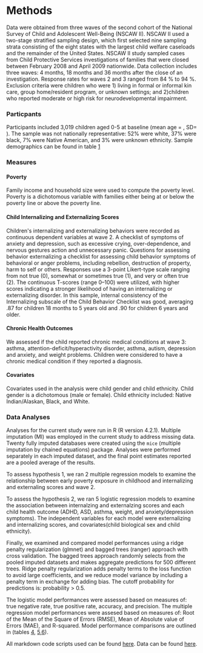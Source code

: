 # Methods 
Data were obtained from three waves of the second cohort of the National Survey of Child and Adolescent Well-Being (NSCAW II). NSCAW II used a two-stage stratified sampling design, which first selected nine sampling strata consisting of the eight states with the largest child welfare caseloads and the remainder of the United States. NSCAW II study sampled cases from Child Protective Services investigations of families that were closed between February 2008 and April 2009 nationwide. Data collection includes three waves: 4 months, 18 months and 36 months after the close of an investigation. Response rates for waves 2 and 3 ranged from 84 % to 94 %. Exclusion criteria were children who were 1) living in formal or informal kin care, group home/resident program, or unknown settings; and 2)children who reported moderate or high risk for neurodevelopmental impairment.

<h3 id="participants">Particpants</h3>
Participants included 3,019 children aged 0-5 at baseline (mean age = , SD= ). The sample was not nationally representative: 52% were white, 37% were black, 7% were Native American, and 3% were unknown ethnicity. Sample demographics can be found in table <a href="#tbl:threshold">1</a>
<h3 id="measures">Measures</h3>
  <h4>Poverty</h4>
  <p> Family income and household size were used to compute the poverty level. Poverty is a dichotomous variable with families either being at or below the poverty line or above the poverty line. </p>
   <h4 id="internalizing">Child Internalizing and Externalizing Scores</h4
     <p> Children's internalizing and externalizing behaviors were recorded as continuous dependent variables at wave 2. A checklist of symptoms of anxiety and depression, such as excessive crying, over-dependence, and nervous gestures action and unnecessary panic. Questions for assessing behavior externalizing a checklist for assessing child behavior symptoms of behavioral or anger problems, including rebellion, destruction of property, harm to self or others. Responses use a 3-point Likert-type scale ranging from not
true (0), somewhat or sometimes true (1), and very or often true (2). The continuous T-scores (range 0–100) were utilized, with higher scores indicating a stronger likelihood of having an internalizing or externalizing disorder. In this sample, internal consistency of the Internalizing subscale of the Child Behavior Checklist was good, averaging .87 for children 18 months to 5 years old and .90 for children 6 years and older.</p>
   <h4 id="outcomes">Chronic Health Outcomes</h4>
  <p>We assessed if the child reported chronic medical conditions at wave 3: asthma, attention-deficit/hyperactivity disorder, asthma, autism, depression and anxiety, and weight problems. Children were considered to have a chronic medical condition if they reported a diagnosis.</p>
 <h4 id="covariates">Covariates</h4>
  <p>Covariates used in the analysis were child gender and child ethnicity. Child gender is a dichotomous (male or
female). Child ethnicity included: Native Indian/Alaskan, Black, and White.</p>
<h3 id="analyses">Data Analyses</h3>
  <p>Analyses for the current study were run in R (R version 4.2.1). Multiple
imputation (MI) was employed in the current study to address missing data. Twenty fully imputed databases were created using  the <code>mice</code> (multiple imputation by chained equations) package. Analyses were performed separately in each imputed dataset, and the final point estimates reported are a pooled average of the results. </p>
  <p>To assess hypothesis 1, we ran 2 multiple regression models to examine the relationship between early poverty exposure in childhood and internalizing and externaling scores and wave 2.</p>
  <p> To assess the hypothesis 2, we ran 5 logistic regression models to examine the association between internalzing and externalzing scores and each child health outcome (ADHD, ASD, asthma, weight, and anxiety/depression symptoms). The independent variables for each model were externalizing and internalizing scores, and covariates(child biological sex and child ethnicity). </p>
<p>Finally, we examined and compared model performances using a ridge penalty regularization (glmnet) and bagged trees (ranger) approach with cross validation. The bagged trees approach randomly selects from the pooled imputed datasets and makes aggregate predictions for 500 different trees. Ridge penalty regularization adds penalty terms to the loss function to avoid large coefficients, and we reduce model variance by including a penalty term in exchange for adding bias. The cutoff probability for predictions is: probability > 0.5. </p>
<p>The logistic model performances were assessed based on measures of: true negative rate, true positive rate, accuracy, and precision. The multiple regression model performances were assesed based on measures of: Root of the Mean of the Square of Errors (RMSE), Mean of Absolute value of Errors (MAE), and R-squared. Model performance comparisons are outlined in (tables <a href="#tbl:Logistic">4</a>, <a href="#tbl:logisticridge">5</a>,<a href="#tbl:Bagged">6</a>).</p>
  <p> All markdown code scripts used can be found <a href="https://github.com/rebeccagordon/edld640/tree/main/scripts">here</a>. Data can be found <a href="https://github.com/rebeccagordon/edld640/tree/main/data">here</a>. </p>
